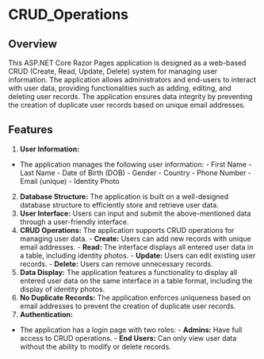 # CRUD_Operations

## Overview
This ASP.NET Core Razor Pages application is designed as a web-based CRUD (Create, Read, Update, Delete) system for managing user information. The application allows administrators and end-users to interact with user data, providing functionalities such as adding, editing, and deleting user records. The application ensures data integrity by preventing the creation of duplicate user records based on unique email addresses.

## Features
1. **User Information:**
 - The application manages the following user information:
        - First Name
        - Last Name
        - Date of Birth (DOB)
        - Gender
        - Country
        - Phone Number
        - Email (unique)
        - Identity Photo
2. **Database Structure:** The application is built on a well-designed database structure to efficiently store and retrieve user data.
3. **User Interface:** Users can input and submit the above-mentioned data through a user-friendly interface.
4. **CRUD Operations:** The application supports CRUD operations for managing user data.
        - **Create:** Users can add new records with unique email addresses.
        - **Read:** The interface displays all entered user data in a table, including identity photos.
        - **Update:** Users can edit existing user records.
        - **Delete:** Users can remove unnecessary records.
5. **Data Display:** The application features a functionality to display all entered user data on the same interface in a table format, including the display of identity photos.
6. **No Duplicate Records:** The application enforces uniqueness based on email addresses to prevent the creation of duplicate user records.
7. **Authentication:**
 - The application has a login page with two roles:
        - **Admins:** Have full access to CRUD operations.
        - **End Users:** Can only view user data without the ability to modify or delete records.

